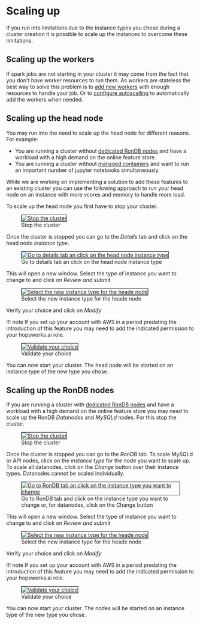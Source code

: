 # Scaling up
If you run into limitations due to the instance types you chose during a cluster creation it is possible to scale up the instances to overcome these limitations.

## Scaling up the workers
If spark jobs are not starting in your cluster it may come from the fact that you don't have worker resources to run them. As workers are stateless the best way to solve this problem is to [add new workers](adding_removing_workers.md) with enough resources to handle your job. Or to [configure autoscalling](autoscaling.md) to automatically add the workers when needed.

## Scaling up the head node
You may run into the need to scale up the head node for different reasons. For example:

* You are running a cluster without [dedicated RonDB nodes](../aws/cluster_creation.md#step-12-managed-rondb) and have a workload with a high demand on the online feature store.
* You are running a cluster without [managed containers](../aws/cluster_creation.md#step-7-managed-containers) and want to run an important number of jupyter notebooks simultaneously.

While we are working on implementing a solution to add these features to an existing cluster you can use the following approach to run your head node on an instance with more vcores and memory to handle more load.

To scale up the head node you first have to stop your cluster.

<p align="center">
  <figure>
    <a  href="../../../assets/images/setup_installation/managed/common/stop_cluster.png">
      <img style="border: 1px solid #000" src="../../../assets/images/setup_installation/managed/common/stop_cluster.png" alt="Stop the cluster">
    </a>
    <figcaption>Stop the cluster</figcaption>
  </figure>
</p>

Once the cluster is stopped you can go to the *Details* tab and click on the head node *instance type*.

<p align="center">
  <figure>
    <a  href="../../../assets/images/setup_installation/managed/common/details_tab.png">
      <img style="border: 1px solid #000" src="../../../assets/images/setup_installation/managed/common/details_tab.png" alt="Go to details tab an click on the head node instance type">
    </a>
    <figcaption>Go to details tab an click on the head node instance type</figcaption>
  </figure>
</p>

This will open a new window. Select the type of instance you want to change to and click on *Review and submit*

<p align="center">
  <figure>
    <a  href="../../../assets/images/setup_installation/managed/common/node_type_selection.png">
      <img style="border: 1px solid #000" src="../../../assets/images/setup_installation/managed/common/node_type_selection.png" alt="Select the new instance type for the heade node">
    </a>
    <figcaption>Select the new instance type for the heade node</figcaption>
  </figure>
</p>

Verify your choice and click on *Modify*

!!! note
    If you set up your account with AWS in a period predating the introduction of this feature you may need to add the indicated permission to your hopsworks.ai role.

<p align="center">
  <figure>
    <a  href="../../../assets/images/setup_installation/managed/common/validate_node_type.png">
      <img style="border: 1px solid #000" src="../../../assets/images/setup_installation/managed/common/validate_node_type.png" alt="Validate your choice">
    </a>
    <figcaption>Validate your choice</figcaption>
  </figure>
</p>

You can now start your cluster. The head node will be started on an instance type of the new type you chose. 

## Scaling up the RonDB nodes

If you are running a cluster with [dedicated RonDB nodes](../aws/cluster_creation.md#step-12-managed-rondb) and have a workload with a high demand on the online feature store you may need to scale up the RonDB *Datanodes* and *MySQLd* nodes. For this stop the cluster.

<p align="center">
  <figure>
    <a  href="../../../assets/images/setup_installation/managed/common/stop_cluster.png">
      <img style="border: 1px solid #000" src="../../../assets/images/setup_installation/managed/common/stop_cluster.png" alt="Stop the cluster">
    </a>
    <figcaption>Stop the cluster</figcaption>
  </figure>
</p>

Once the cluster is stopped you can go to the *RonDB* tab.
To scale MySQLd or API nodes, click on the *instance type* for the node you want to scale up.
To scale all datanodes, click on the *Change* button over their instance types.
Datanodes cannot be scaled individually.

<p align="center">
  <figure>
    <a  href="../../../assets/images/setup_installation/managed/common/rondb_tab.png">
      <img style="border: 1px solid #000" src="../../../assets/images/setup_installation/managed/common/rondb_tab.png" alt="Go to RonDB tab an click on the instance type you want to change">
    </a>
    <figcaption>Go to RonDB tab and click on the instance type you want to change or, for datanodes, click on the Change button</figcaption>
  </figure>
</p>

This will open a new window. Select the type of instance you want to change to and click on *Review and submit*

<p align="center">
  <figure>
    <a  href="../../../assets/images/setup_installation/managed/common/node_type_selection.png">
      <img style="border: 1px solid #000" src="../../../assets/images/setup_installation/managed/common/node_type_selection.png" alt="Select the new instance type for the heade node">
    </a>
    <figcaption>Select the new instance type for the heade node</figcaption>
  </figure>
</p>

Verify your choice and click on *Modify*

!!! note
    If you set up your account with AWS in a period predating the introduction of this feature you may need to add the indicated permission to your hopsworks.ai role.

<p align="center">
  <figure>
    <a  href="../../../assets/images/setup_installation/managed/common/validate_node_type.png">
      <img style="border: 1px solid #000" src="../../../assets/images/setup_installation/managed/common/validate_node_type.png" alt="Validate your choice">
    </a>
    <figcaption>Validate your choice</figcaption>
  </figure>
</p>

You can now start your cluster. The nodes will be started on an instance type of the new type you chose.
